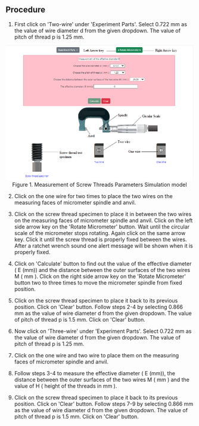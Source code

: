 ## Procedure


<!-- <div align="center">
<img class="img-fluid"  src="./images/conn.png" alt=""><br> 
Figure 1. Gear tooth vernier caliper with spur gear          
</div> -->


1. First click on 'Two-wire' under 'Experiment Parts'. Select 0.722 mm as the value of wire diameter d from the
given dropdown. The value of pitch of thread p is 1.25 mm.

<div align="center">
<img class="img-fluid"  src="./images/simu.png" alt=""><br> 
Figure 1. Measurement of Screw Threads Parameters Simulation model          
</div>     

2. Click on the one wire for two times to place the two wires on the measuring faces of micrometer spindle and anvil.

3. Click on the screw thread specimen to place it in between the two wires on the measuring faces of micrometer spindle and anvil. Click on the left side arrow key on the 'Rotate Micrometer' button. Wait until the circular scale of the micrometer stops rotating. Again click on the same arrow key. Click it until the screw thread is properly fixed between the wires. After a ratchet wrench sound one alert message will be shown when it is properly fixed. 

4. Click on 'Calculate' button to find out the value of the effective diameter ( E (mm)) and 
the distance between the outer surfaces of the two wires M ( mm ). Click on the right side arrow key on the 'Rotate Micrometer' button two to three times to move the micrometer spindle from fixed position.

5. Click on the screw thread specimen to place it back to its previous position. Click on 'Clear' button.
Follow steps 2-4 by selecting 0.866 mm as the value of wire diameter d from the given dropdown.
The value of pitch of thread p is 1.5 mm. Click on 'Clear' button.

6. Now click on 'Three-wire' under 'Experiment Parts'. Select 0.722 mm as the value of wire diameter d from the given dropdown. The value of pitch of thread p is 1.25 mm.

7. Click on the one wire and two wire to place them on the measuring faces of micrometer spindle and anvil.

8. Follow steps 3-4 to measure the effective diameter ( E (mm)), the distance between the outer surfaces of the two wires M ( mm ) and the value of H ( height of the threads in mm ). 

9. Click on the screw thread specimen to place it back to its previous position. Click on 'Clear' button.
Follow steps 7-9 by selecting 0.866 mm as the value of wire diameter d from the
given dropdown. The value of pitch of thread p is 1.5 mm. Click on 'Clear' button.
